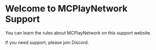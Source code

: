 # Welcome to MCPlayNetwork Support
You can learn the rules about MCPlayNetwork on this support website.

If you need support, please join Discord.